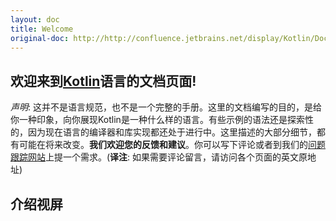 ```yaml
---
layout: doc
title: Welcome
original-doc: http://http://confluence.jetbrains.net/display/Kotlin/Docs+Home
---
```


## 欢迎来到[Kotlin](http://confluence.jetbrains.net/display/Kotlin/Kotlin)语言的文档页面!


_声明_:
这并不是语言规范，也不是一个完整的手册。这里的文档编写的目的，是给你一种印象，向你展现Kotlin是一种什么样的语言。有些示例的语法还是探索性的，因为现在语言的编译器和库实现都还处于进行中。这里描述的大部分细节，都有可能在将来改变。**我们欢迎您的反馈和建议**。你可以写下评论或者到我们的[问题跟踪网站](http://youtrack.jetbrains.net/issues/KT)上提一个需求。(**译注**: 如果需要评论留言，请访问各个页面的英文原地址)

## 介绍视屏







